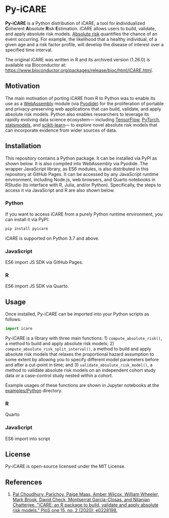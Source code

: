 # Py-iCARE

**Py-iCARE** is a Python distribution of iCARE, a tool for **i**ndividualized **C**oherent **A**bsolute **R**isk **E**stimation. iCARE allows users to build, validate, and apply absolute risk models. [Absolute risk](https://www.cancer.gov/publications/dictionaries/cancer-terms/def/absolute-risk) quantifies the chance of an event occurring. For example, the likelihood that a healthy individual, of a given age and a risk factor profile, will develop the disease of interest over a specified time interval.

The original iCARE was written in R and its archived version (1.26.0) is available via Bioconductor at: https://www.bioconductor.org/packages/release/bioc/html/iCARE.html.

## Motivation
The main motivation of porting iCARE from R to Python was to enable its use as a [WebAssembly](https://webassembly.org/) module (via [Pyodide](https://pyodide.org/en/latest/index.html)) for the proliferation of portable and privacy-preserving web applications that can build, validate, and apply absolute risk models. Python also enables researchers to leverage its rapidly evolving data science ecosystem— including [TensorFlow](https://www.tensorflow.org/), [PyTorch](https://pytorch.org/), [statsmodels](https://www.statsmodels.org/stable/index.html), and [scikit-learn](https://scikit-learn.org/stable/)— to explore novel absolute risk models that can incorporate evidence from wider sources of data.

## Installation

This repository contains a Python package. It can be installed via PyPI as shown below. It is also compiled into WebAssembly via Pyodide. The wrapper JavaScript library, as ES6 modules, is also distributed in this repository at GitHub Pages. It can be accessed by any JavaScript runtime environment, including Node.js, web browsers, and Quarto notebooks in RStudio (to interface with R, Julia, and/or Python). Specifically, the steps to access it via JavaScript and R are also shown below.

### Python

If you want to access iCARE from a purely Python runtime environment, you can install it via PyPI:

```bash
pip install pyicare
```

iCARE is supported on Python 3.7 and above.

### JavaScript
ES6 import JS SDK via GitHub Pages.

### R
ES6 import JS SDK via Quarto.

## Usage

Once installed, Py-iCARE can be imported into your Python scripts as follows:

```python
import icare
```

Py-iCARE is a library with three main functions: 1) `compute_absolute_risk()`, a method to build and apply absolute risk models; 2) `compute_absolute_risk_split_interval()`, a method to build and apply absolute risk models that relaxes the proportional hazard assumption to some extent by allowing you to specify different model parameters before and after a cut-point in time; and 3) `validate_absolute_risk_model()`, a method to validate absolute risk models on an independent cohort study data or a case-control study nested within a cohort.

Example usages of these functions are shown in Jupyter notebooks at the [examples/Python](https://github.com/jeyabbalas/py-icare/tree/master/examples/Python) directory.

### R
Quarto

### JavaScript
ES6 import into script

## License
Py-iCARE is open-source licensed under the MIT License.

## References
1. [Pal Choudhury, Parichoy, Paige Maas, Amber Wilcox, William Wheeler, Mark Brook, David Check, Montserrat Garcia-Closas, and Nilanjan Chatterjee. "iCARE: an R package to build, validate and apply absolute risk models." PloS one 15, no. 2 (2020): e0228198.](https://www.ncbi.nlm.nih.gov/pmc/articles/PMC7001949/)

